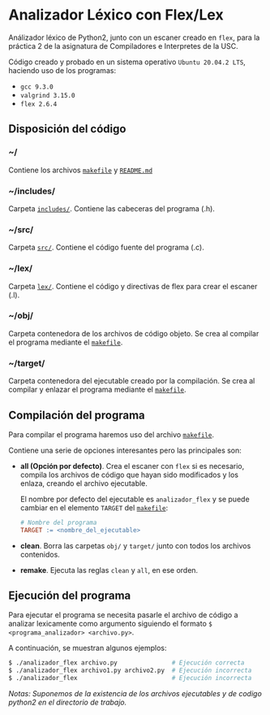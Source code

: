 # Analizador Léxico con Flex/Lex
Análizador léxico de Python2, junto con un escaner creado en `flex`, para la práctica 2 
de la asignatura de Compiladores e Interpretes de la USC.

Código creado y probado en un sistema operativo `Ubuntu 20.04.2 LTS`, haciendo uso de los programas:
- `gcc 9.3.0`
- `valgrind 3.15.0`
- `flex 2.6.4` 

## Disposición del código
### ~/
Contiene los archivos [`makefile`](makefile) y [`README.md`](README.md)

### ~/includes/
Carpeta [`includes/`](includes/). Contiene las cabeceras del programa (.h).

### ~/src/
Carpeta [`src/`](src/). Contiene el código fuente del programa (.c).

### ~/lex/
Carpeta [`lex/`](lex/). Contiene el código y directivas de flex para crear el escaner (.l).

### ~/obj/
Carpeta contenedora de los archivos de código objeto.
Se crea al compilar el programa mediante el [`makefile`](makefile).

### ~/target/
Carpeta contenedora del ejecutable creado por la compilación.
Se crea al compilar y enlazar el programa mediante el [`makefile`](makefile).

## Compilación del programa
Para compilar el programa haremos uso del archivo [`makefile`](makefile).

Contiene una serie de opciones interesantes pero las principales son:
- **all (Opción por defecto)**. Crea el escaner con `flex` si es necesario, compila los archivos 
	de código que hayan sido modificados y los enlaza, creando el archivo ejecutable.
	
	El nombre por defecto del ejecutable es `analizador_flex` y se puede cambiar en 
	el elemento `TARGET` del [`makefile`](makefile):
	```makefile
	# Nombre del programa
	TARGET := <nombre_del_ejecutable>
	```
	
- **clean**. Borra las carpetas `obj/` y `target/` junto con todos los archivos 
	contenidos.

- **remake**. Ejecuta las reglas `clean` y `all`, en ese orden.

## Ejecución del programa
Para ejecutar el programa se necesita pasarle el archivo de código a analizar 
lexicamente como argumento siguiendo el formato `$ <programa_analizador> <archivo.py>`.

A continuación, se muestran algunos ejemplos:
```bash
$ ./analizador_flex archivo.py               # Ejecución correcta
$ ./analizador_flex archivo1.py archivo2.py  # Ejecución incorrecta
$ ./analizador_flex                          # Ejecución incorrecta
```
*Notas: Suponemos de la existencia de los archivos ejecutables y de codigo python2 en 
el directorio de trabajo.*